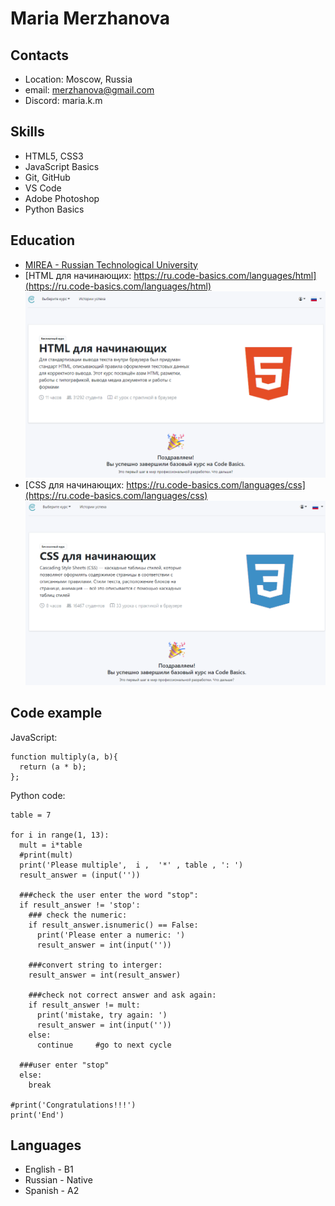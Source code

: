 # Maria Merzhanova

## Contacts

- Location: Moscow, Russia
- email: merzhanova@gmail.com
- Discord: maria.k.m

## Skills

- HTML5, CSS3
- JavaScript Basics
- Git, GitHub
- VS Code
- Adobe Photoshop
- Python Basics

## Education

- [MIREA - Russian Technological University](https://english.mirea.ru/)
- [HTML для начинающих: https://ru.code-basics.com/languages/html](https://ru.code-basics.com/languages/html)
  ![HTML для начинающих](img/HTML-course-complete-Screenshot.png)
- [CSS для начинающих: https://ru.code-basics.com/languages/css](https://ru.code-basics.com/languages/css)
  ![CSS для начинающих](img/CSS-course-complete-Screenshot.png)

## Code example

JavaScript:

```
function multiply(a, b){
  return (a * b);
};
```

Python code:

```
table = 7

for i in range(1, 13):
  mult = i*table
  #print(mult)
  print('Please multiple',  i ,  '*' , table , ': ')
  result_answer = (input(''))

  ###check the user enter the word "stop":
  if result_answer != 'stop':
    ### check the numeric:
    if result_answer.isnumeric() == False:
      print('Please enter a numeric: ')
      result_answer = int(input(''))

    ###convert string to interger:
    result_answer = int(result_answer)

    ###check not correct answer and ask again:
    if result_answer != mult:
      print('mistake, try again: ')
      result_answer = int(input(''))
    else:
      continue     #go to next cycle

  ###user enter "stop"
  else:
    break

#print('Congratulations!!!')
print('End')
```

## Languages

- English - B1
- Russian - Native
- Spanish - A2